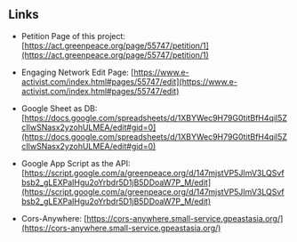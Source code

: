 ## Links

* Petition Page of this project: [https://act.greenpeace.org/page/55747/petition/1](https://act.greenpeace.org/page/55747/petition/1)

* Engaging Network Edit Page: [https://www.e-activist.com/index.html#pages/55747/edit](https://www.e-activist.com/index.html#pages/55747/edit)

* Google Sheet as DB: [https://docs.google.com/spreadsheets/d/1XBYWec9H79G0titBfH4qil5ZcIlwSNasx2yzohULMEA/edit#gid=0](https://docs.google.com/spreadsheets/d/1XBYWec9H79G0titBfH4qil5ZcIlwSNasx2yzohULMEA/edit#gid=0)

* Google App Script as the API: [https://script.google.com/a/greenpeace.org/d/147mjstVP5JImV3LQSvfbsb2_gLEXPaIHgu2oYrbdr5D1jB5DDoaW7P_M/edit](https://script.google.com/a/greenpeace.org/d/147mjstVP5JImV3LQSvfbsb2_gLEXPaIHgu2oYrbdr5D1jB5DDoaW7P_M/edit)

* Cors-Anywhere: [https://cors-anywhere.small-service.gpeastasia.org/](https://cors-anywhere.small-service.gpeastasia.org/)